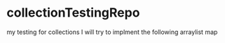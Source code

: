 # collectionTestingRepo
my testing for collections
I will try to implment the following 
arraylist
map
